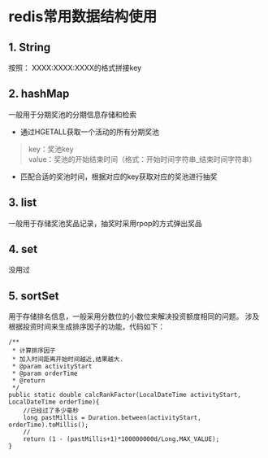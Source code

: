 # redis常用数据结构使用

## 1. String
按照： XXXX:XXXX:XXXX的格式拼接key

## 2. hashMap
一般用于分期奖池的分期信息存储和检索
* 通过HGETALL获取一个活动的所有分期奖池
> key：奖池key  
value：奖池的开始结束时间（格式：开始时间字符串_结束时间字符串）
* 匹配合适的奖池时间，根据对应的key获取对应的奖池进行抽奖

## 3. list
一般用于存储奖池奖品记录，抽奖时采用rpop的方式弹出奖品

## 4. set
没用过

## 5. sortSet
用于存储排名信息，一般采用分数位的小数位来解决投资额度相同的问题。
涉及根据投资时间来生成排序因子的功能，代码如下：

```
/**
 * 计算排序因子
 * 加入时间距离开始时间越近,结果越大.
 * @param activityStart
 * @param orderTime
 * @return
 */
public static double calcRankFactor(LocalDateTime activityStart, LocalDateTime orderTime){
    //已经过了多少毫秒
    long pastMillis = Duration.between(activityStart, orderTime).toMillis();
    //
    return (1 - (pastMillis+1)*100000000d/Long.MAX_VALUE);
}
```
